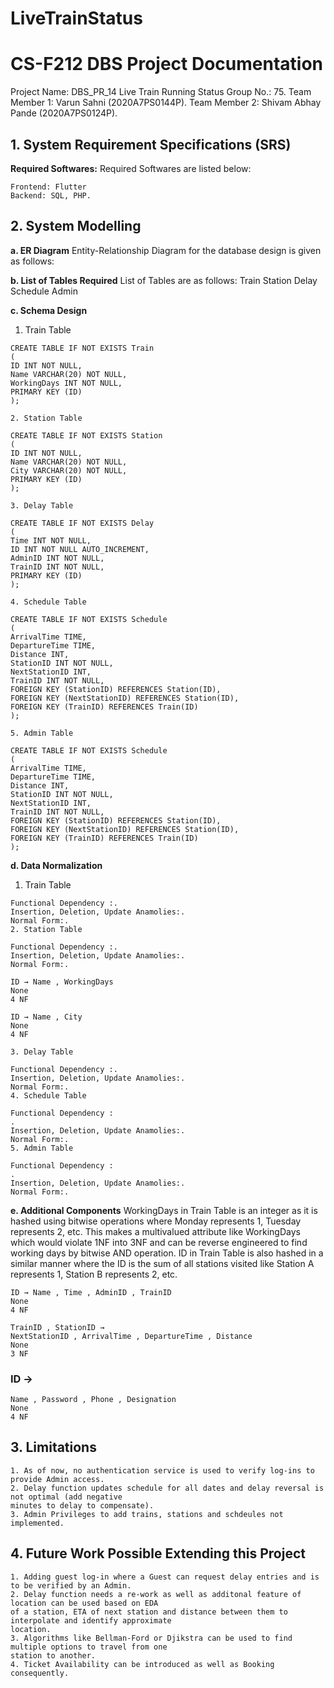 # LiveTrainStatus
# CS-F212 DBS Project Documentation

Project Name: DBS_PR_14 Live Train Running Status
Group No.: 75.
Team Member 1: Varun Sahni (2020A7PS0144P).
Team Member 2: Shivam Abhay Pande (2020A7PS0124P).

## 1. System Requirement Specifications (SRS)

**Required Softwares:** Required Softwares are listed below:

```
Frontend: Flutter
Backend: SQL, PHP.
```
## 2. System Modelling

**a. ER Diagram**
Entity-Relationship Diagram for the database design is given as follows:


**b. List of Tables Required**
List of Tables are as follows:
Train
Station
Delay
Schedule
Admin

**c. Schema Design**
1. Train Table

```
CREATE TABLE IF NOT EXISTS Train
(
ID INT NOT NULL,
Name VARCHAR(20) NOT NULL,
WorkingDays INT NOT NULL,
PRIMARY KEY (ID)
);
```
```
2. Station Table
```
```
CREATE TABLE IF NOT EXISTS Station
(
ID INT NOT NULL,
Name VARCHAR(20) NOT NULL,
City VARCHAR(20) NOT NULL,
PRIMARY KEY (ID)
);
```
```
3. Delay Table
```
```
CREATE TABLE IF NOT EXISTS Delay
(
Time INT NOT NULL,
ID INT NOT NULL AUTO_INCREMENT,
AdminID INT NOT NULL,
TrainID INT NOT NULL,
PRIMARY KEY (ID)
);
```

```
4. Schedule Table
```
```
CREATE TABLE IF NOT EXISTS Schedule
(
ArrivalTime TIME,
DepartureTime TIME,
Distance INT,
StationID INT NOT NULL,
NextStationID INT,
TrainID INT NOT NULL,
FOREIGN KEY (StationID) REFERENCES Station(ID),
FOREIGN KEY (NextStationID) REFERENCES Station(ID),
FOREIGN KEY (TrainID) REFERENCES Train(ID)
);
```
```
5. Admin Table
```
```
CREATE TABLE IF NOT EXISTS Schedule
(
ArrivalTime TIME,
DepartureTime TIME,
Distance INT,
StationID INT NOT NULL,
NextStationID INT,
TrainID INT NOT NULL,
FOREIGN KEY (StationID) REFERENCES Station(ID),
FOREIGN KEY (NextStationID) REFERENCES Station(ID),
FOREIGN KEY (TrainID) REFERENCES Train(ID)
);
```
**d. Data Normalization**
1. Train Table

```
Functional Dependency :.
Insertion, Deletion, Update Anamolies:.
Normal Form:.
2. Station Table
```
```
Functional Dependency :.
Insertion, Deletion, Update Anamolies:.
Normal Form:.
```
```
ID → Name , WorkingDays
None
4 NF
```
```
ID → Name , City
None
4 NF
```

```
3. Delay Table
```
```
Functional Dependency :.
Insertion, Deletion, Update Anamolies:.
Normal Form:.
4. Schedule Table
```
```
Functional Dependency :
.
Insertion, Deletion, Update Anamolies:.
Normal Form:.
5. Admin Table
```
```
Functional Dependency :
.
Insertion, Deletion, Update Anamolies:.
Normal Form:.
```
**e. Additional Components**
WorkingDays in Train Table is an integer as it is hashed using bitwise operations where Monday
represents 1, Tuesday represents 2, etc. This makes a multivalued attribute like WorkingDays
which would violate 1NF into 3NF and can be reverse engineered to find working days by bitwise
AND operation.
ID in Train Table is also hashed in a similar manner where the ID is the sum of all stations visited
like Station A represents 1, Station B represents 2, etc.

```
ID → Name , Time , AdminID , TrainID
None
4 NF
```
```
TrainID , StationID →
NextStationID , ArrivalTime , DepartureTime , Distance
None
3 NF
```
### ID →

```
Name , Password , Phone , Designation
None
4 NF
```

## 3. Limitations

```
1. As of now, no authentication service is used to verify log-ins to provide Admin access.
2. Delay function updates schedule for all dates and delay reversal is not optimal (add negative
minutes to delay to compensate).
3. Admin Privileges to add trains, stations and schdeules not implemented.
```
## 4. Future Work Possible Extending this Project

```
1. Adding guest log-in where a Guest can request delay entries and is to be verified by an Admin.
2. Delay function needs a re-work as well as additonal feature of location can be used based on EDA
of a station, ETA of next station and distance between them to interpolate and identify approximate
location.
3. Algorithms like Bellman-Ford or Djikstra can be used to find multiple options to travel from one
station to another.
4. Ticket Availability can be introduced as well as Booking consequently.
```
